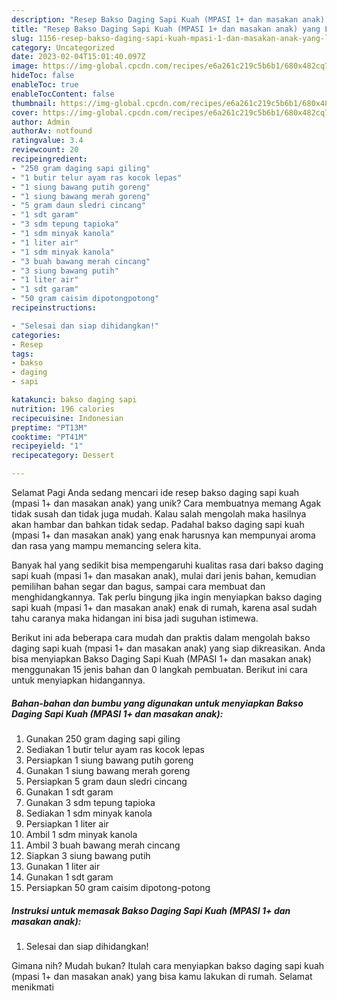```yaml
---
description: "Resep Bakso Daging Sapi Kuah (MPASI 1+ dan masakan anak) yang Lezat Sekali, Enak"
title: "Resep Bakso Daging Sapi Kuah (MPASI 1+ dan masakan anak) yang Lezat Sekali, Enak"
slug: 1156-resep-bakso-daging-sapi-kuah-mpasi-1-dan-masakan-anak-yang-lezat-sekali-enak
category: Uncategorized
date: 2023-02-04T15:01:40.097Z
image: https://img-global.cpcdn.com/recipes/e6a261c219c5b6b1/680x482cq70/bakso-daging-sapi-kuah-mpasi-1-dan-masakan-anak-foto-resep-utama.jpg
hideToc: false
enableToc: true
enableTocContent: false
thumbnail: https://img-global.cpcdn.com/recipes/e6a261c219c5b6b1/680x482cq70/bakso-daging-sapi-kuah-mpasi-1-dan-masakan-anak-foto-resep-utama.jpg
cover: https://img-global.cpcdn.com/recipes/e6a261c219c5b6b1/680x482cq70/bakso-daging-sapi-kuah-mpasi-1-dan-masakan-anak-foto-resep-utama.jpg
author: Admin
authorAv: notfound
ratingvalue: 3.4
reviewcount: 20
recipeingredient:
- "250 gram daging sapi giling"
- "1 butir telur ayam ras kocok lepas"
- "1 siung bawang putih goreng"
- "1 siung bawang merah goreng"
- "5 gram daun sledri cincang"
- "1 sdt garam"
- "3 sdm tepung tapioka"
- "1 sdm minyak kanola"
- "1 liter air"
- "1 sdm minyak kanola"
- "3 buah bawang merah cincang"
- "3 siung bawang putih"
- "1 liter air"
- "1 sdt garam"
- "50 gram caisim dipotongpotong"
recipeinstructions:

- "Selesai dan siap dihidangkan!"
categories:
- Resep
tags:
- bakso
- daging
- sapi

katakunci: bakso daging sapi 
nutrition: 196 calories
recipecuisine: Indonesian
preptime: "PT13M"
cooktime: "PT41M"
recipeyield: "1"
recipecategory: Dessert

---
```



Selamat Pagi Anda sedang mencari ide resep bakso daging sapi kuah (mpasi 1+ dan masakan anak) yang unik? Cara membuatnya memang Agak tidak susah dan tidak juga mudah. Kalau salah mengolah maka hasilnya akan hambar dan bahkan tidak sedap. Padahal bakso daging sapi kuah (mpasi 1+ dan masakan anak) yang enak harusnya kan mempunyai aroma dan rasa yang mampu memancing selera kita.


Banyak hal yang sedikit bisa mempengaruhi kualitas rasa dari bakso daging sapi kuah (mpasi 1+ dan masakan anak), mulai dari jenis bahan, kemudian pemilihan bahan segar dan bagus, sampai cara membuat dan menghidangkannya. Tak perlu bingung jika ingin menyiapkan bakso daging sapi kuah (mpasi 1+ dan masakan anak) enak di rumah, karena asal sudah tahu caranya maka hidangan ini bisa jadi suguhan istimewa.




Berikut ini ada beberapa cara mudah dan praktis dalam mengolah bakso daging sapi kuah (mpasi 1+ dan masakan anak) yang siap dikreasikan. Anda bisa menyiapkan Bakso Daging Sapi Kuah (MPASI 1+ dan masakan anak) menggunakan 15 jenis bahan dan 0 langkah pembuatan. Berikut ini cara untuk menyiapkan hidangannya.

<!--inarticleads1-->

##### Bahan-bahan dan bumbu yang digunakan untuk menyiapkan Bakso Daging Sapi Kuah (MPASI 1+ dan masakan anak):

1. Gunakan 250 gram daging sapi giling
1. Sediakan 1 butir telur ayam ras kocok lepas
1. Persiapkan 1 siung bawang putih goreng
1. Gunakan 1 siung bawang merah goreng
1. Persiapkan 5 gram daun sledri cincang
1. Gunakan 1 sdt garam
1. Gunakan 3 sdm tepung tapioka
1. Sediakan 1 sdm minyak kanola
1. Persiapkan 1 liter air
1. Ambil 1 sdm minyak kanola
1. Ambil 3 buah bawang merah cincang
1. Siapkan 3 siung bawang putih
1. Gunakan 1 liter air
1. Gunakan 1 sdt garam
1. Persiapkan 50 gram caisim dipotong-potong




<!--inarticleads2-->

##### Instruksi untuk memasak Bakso Daging Sapi Kuah (MPASI 1+ dan masakan anak):


1. Selesai dan siap dihidangkan!



Gimana nih? Mudah bukan? Itulah cara menyiapkan bakso daging sapi kuah (mpasi 1+ dan masakan anak) yang bisa kamu lakukan di rumah. Selamat menikmati
